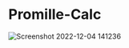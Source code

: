 # Promille-Calc
![Screenshot 2022-12-04 141236](https://user-images.githubusercontent.com/71924682/205492508-de9e8202-d311-44e9-b078-b0808c581dd2.jpg)
